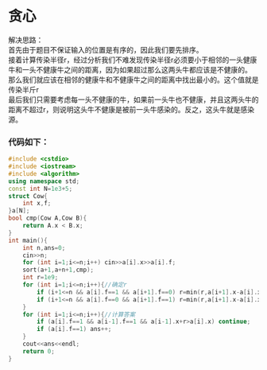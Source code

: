 # 贪心
解决思路：  
首先由于题目不保证输入的位置是有序的，因此我们要先排序。  
接着计算传染半径r，经过分析我们不难发现传染半径r必须要小于相邻的一头健康牛和一头不健康牛之间的距离，因为如果超过那么这两头牛都应该是不健康的。  
那么我们就应该在相邻的健康牛和不健康牛之间的距离中找出最小的。这个值就是传染半斤r  
最后我们只需要考虑每一头不健康的牛，如果前一头牛也不健康，并且这两头牛的距离不超过r，则说明这头牛不健康是被前一头牛感染的。反之，这头牛就是感染源。
### 代码如下：

```cpp
#include <cstdio>
#include <iostream>
#include <algorithm>
using namespace std;
const int N=1e3+5;
struct Cow{
    int x,f;
}a[N];
bool cmp(Cow A,Cow B){
    return A.x < B.x;
}
int main(){
    int n,ans=0;
    cin>>n;
    for (int i=1;i<=n;i++) cin>>a[i].x>>a[i].f;
    sort(a+1,a+n+1,cmp);
    int r=1e9;
    for (int i=1;i<=n;i++){//确定r
        if (i+1<=n && a[i].f==1 && a[i+1].f==0) r=min(r,a[i+1].x-a[i].x);
        if (i+1<=n && a[i].f==0 && a[i+1].f==1) r=min(r,a[i+1].x-a[i].x);
    }
    for (int i=1;i<=n;i++){//计算答案
        if (a[i].f==1 && a[i-1].f==1 && a[i-1].x+r>a[i].x) continue;
        if (a[i].f==1) ans++; 
    }
    cout<<ans<<endl;
    return 0;
}
```